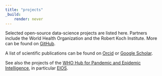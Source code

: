 ```yaml
---
title: "projects"
_build:
    render: never
---
```

Selected open-source data-science projects are listed here. Partners include the World Health Organization and the Robert Koch Institute. More can be found on [GitHub](https://github.com/stephaneghozzi).

A list of scientific publications can be found on [Orcid](https://orcid.org/0000-0002-3911-9573) or [Google Scholar](https://scholar.google.com/citations?user=uGVLwREAAAAJ).

See also the projects of the [WHO Hub for Pandemic and Epidemic Intelligence](https://pandemichub.who.int/), in particular [EIOS](https://www.who.int/initiatives/eios).
